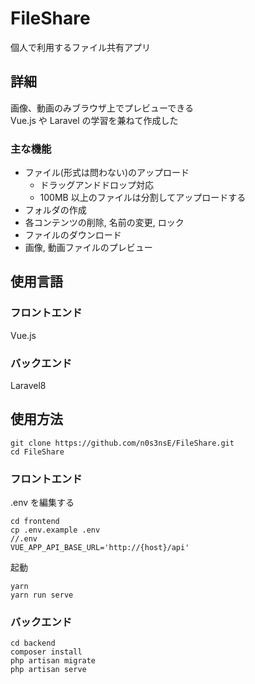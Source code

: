 # FileShare

個人で利用するファイル共有アプリ

## 詳細

画像、動画のみブラウザ上でプレビューできる  
Vue.js や Laravel の学習を兼ねて作成した

### 主な機能

- ファイル(形式は問わない)のアップロード
  - ドラッグアンドドロップ対応
  - 100MB 以上のファイルは分割してアップロードする
- フォルダの作成
- 各コンテンツの削除, 名前の変更, ロック
- ファイルのダウンロード
- 画像, 動画ファイルのプレビュー

## 使用言語

### フロントエンド

Vue.js

### バックエンド

Laravel8

## 使用方法

```
git clone https://github.com/n0s3nsE/FileShare.git
cd FileShare
```

### フロントエンド

.env を編集する

```
cd frontend
cp .env.example .env
//.env
VUE_APP_API_BASE_URL='http://{host}/api'
```

起動

```
yarn
yarn run serve
```

### バックエンド

```
cd backend
composer install
php artisan migrate
php artisan serve
```
